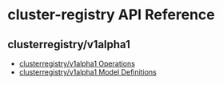 # cluster-registry API Reference

## clusterregistry/v1alpha1

-   [clusterregistry/v1alpha1 Operations](api-reference/clusterregistry/v1alpha1/operations.html)
-   [clusterregistry/v1alpha1 Model Definitions](api-reference/clusterregistry/v1alpha1/definitions.html)
